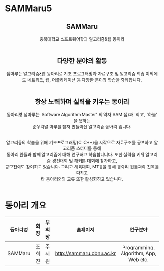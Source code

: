 # SAMMaru5


<div align="center">
  
## SAMMaru         
  
충북대학교 소프트웨어학과 알고리즘&웹 동아리<br/><br/>
  
## 다양한 분야의 활동     


샘마루는 알고리즘&웹 동아리로 기초 프로그래밍과 자료구조 및 알고리즘 학습 이외에도 네트워크, 웹, 어플리케이션 등 다양한 분야의 학습을 함께합니다.    <br/><br/>  
  
  
  ## 항상 노력하며 실력을 키우는 동아리      
동아리명 샘마루는 'Software Algorithm Master' 의 약자 SAM(샘)과 '최고', '하늘' 을 뜻하는      
순우리말 마루를 합쳐 만들어진 알고리즘 동아리 입니다.      <br/><br/>

알고리즘의 학습을 위해 기초프로그래밍(C, C++)을 시작으로 자료구조를 공부하고 알고리즘 스터디를 통해       
동아리 원들과 함께 알고리즘에 대해 연구하고 학습합니니다. 또한 실력을 키워 알고리즘 경진대회 및 해커톤 대회에 참가하고,      
공모전에도 참여하고 있습니다. 그리고 체육대회, MT등을 통해 동아리 원들과의 친목을 다지고      
타 동아리와의 교류 또한 활성화하고 있습니다.        <br/><br/>
</div>

# 동아리 개요

<div align = "center">


|동아리명|회장|부회장|홈페이지|연구분야|
|:---:|:---:|:---:|:---:|:---:|
|SAMMaru|조희진|주시원|http://sammaru.cbnu.ac.kr|Programming, Algorithm, App, Web etc.|
  
</div>
